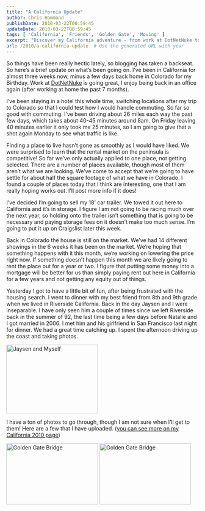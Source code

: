 ```yaml
---
title: "A California Update"
author: Chris Hammond
publishDate: 2010-03-22T00:59:45
updateDate: 2010-03-22T00:59:45
tags: [ 'California', 'Friends', 'Golden Gate', 'Moving' ]
excerpt: "Discover my California adventure - from work at DotNetNuke to house hunting! Stay tuned for updates on finding a new home and selling my car trailer."
url: /2010/a-california-update  # Use the generated URL with year
---
```

<p>So things have been really hectic lately, so blogging has taken a backseat. So here’s a brief update on what’s been going on. I’ve been in California for almost three weeks now, minus a few days back home in Colorado for my Birthday. Work at <a href="https://www.dotnetnuke.com">DotNetNuke</a> is going great, I enjoy being back in an office again (after working at home the past 7 months). </p>  <p>I’ve been staying in a hotel this whole time, switching locations after my trip to Colorado so that I could test how I would handle commuting. So far so good with commuting. I’ve been driving about 26 miles each way the past few days, which takes about 40-45 minutes around 8am. On Friday leaving 40 minutes earlier it only took me 25 minutes, so I am going to give that a shot again Monday to see what traffic is like.</p>  <p>Finding a place to live hasn’t gone as smoothly as I would have liked. We were surprised to learn that the rental market on the peninsula is competitive! So far we’ve only actually applied to one place, not getting selected. There are a number of places available, though most of them aren’t what we are looking. We’ve come to accept that we’re going to have settle for about half the square footage of what we have in Colorado. I found a couple of places today that I think are interesting, one that I am really hoping works out. I’ll post more info if it does!</p>  <p>I’ve decided I’m going to sell my 18’ car trailer. We towed it out here to California and it’s in storage. I figure I am not going to be racing much over the next year, so holding onto the trailer isn’t something that is going to be necessary and paying storage fees on it doesn’t make too much sense. I’m going to put it up on Craigslist later this week.</p>  <p>Back in Colorado the house is still on the market. We’ve had 14 different showings in the 6 weeks it has been on the market. We’re hoping that something happens with it this month, we’re working on lowering the price right now. If something doesn’t happen this month we are likely going to rent the place out for a year or two. I figure that putting some money into a mortgage will be better for us than simply paying rent out here in California for a few years and not getting any equity out of things.</p>  <p>Yesterday I got to have a little bit of fun, after being frustrated with the housing search. I went to dinner with my best friend from 8th and 9th grade when we lived in Riverside California. Back in the day Jaysen and I were inseparable. I have only seen him a couple of times since we left Riverside back in the summer of 92, the last time being a few days before Natalie and I got married in 2006. I met him and his girlfriend in San Francisco last night for dinner. We had a great time catching up. I spent the afternoon driving up the coast and taking photos.</p>  <p><a href="https://www.flickr.com/photos/chammond/4453481582/"><img border="0" alt="Jaysen and Myself" src="https://farm3.static.flickr.com/2786/4453481582_0abbf77e38_m.jpg" width="240" height="180" /></a></p>  <p>I have a ton of photos to go through, though I am not sure when I’ll get to them! Here are a few that I have uploaded. (<a href="https://www.chrishammond.com/photos/view/setdisplay/setid/72157623150474858">you can see more on my California 2010 page</a>)</p>  <p><a href="https://www.flickr.com/photos/chammond/4449427301/"><img border="0" alt="Golden Gate Bridge" src="https://farm5.static.flickr.com/4036/4449427301_48661b818b_m.jpg" width="240" height="160" /></a>&#160;<a href="https://www.flickr.com/photos/chammond/4453474208/"><img border="0" alt="Golden Gate Bridge" src="https://farm5.static.flickr.com/4033/4453474208_10fc0146d5_m.jpg" width="240" height="160" /></a></p>

